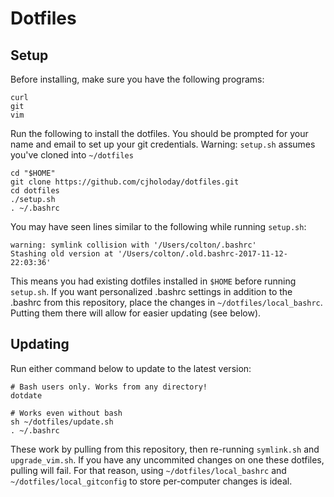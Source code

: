 # Dotfiles

## Setup

Before installing, make sure you have the following programs:
```
curl
git
vim
```

Run the following to install the dotfiles. You should be prompted for your name and email to set up your git credentials. Warning: ```setup.sh``` assumes you've cloned into ```~/dotfiles```
```
cd "$HOME"
git clone https://github.com/cjholoday/dotfiles.git
cd dotfiles
./setup.sh
. ~/.bashrc
```

You may have seen lines similar to the following while running ```setup.sh```:

```
warning: symlink collision with '/Users/colton/.bashrc'
Stashing old version at '/Users/colton/.old.bashrc-2017-11-12-22:03:36'
```

This means you had existing dotfiles installed in ```$HOME``` before running ```setup.sh```. If you want personalized .bashrc settings in addition to the .bashrc from this repository, place the changes in ```~/dotfiles/local_bashrc```. Putting them there will allow for easier updating (see below).

## Updating

Run either command below to update to the latest version:

```
# Bash users only. Works from any directory!
dotdate 

# Works even without bash
sh ~/dotfiles/update.sh
. ~/.bashrc
```

These work by pulling from this repository, then re-running ```symlink.sh``` and ```upgrade_vim.sh```. If you have any uncommited changes on one these dotfiles, pulling will fail. For that reason, using ```~/dotfiles/local_bashrc``` and ```~/dotfiles/local_gitconfig``` to store per-computer changes is ideal.
